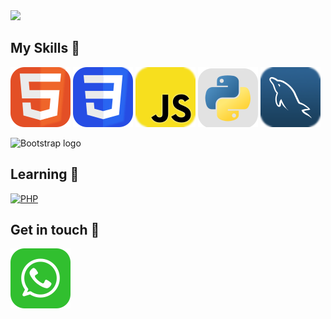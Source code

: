  <link rel="stylesheet" href="css/style.css" />

<img src=assets/markus-spiske-iar-afB0QQw-unsplash.jpg>

## My Skills 🚀
[![HTML icon](./assets/icons/HTML.svg)](#) [![CSS icon](./assets/icons/CSS.svg)](#) [![JavaScript icon](./assets/icons/JavaScript.svg)](#) [![Python icon](./assets/icons/Python.svg)](#) [![MySQL icon](./assets/icons/MySQL.svg)](#)

<img src="https://getbootstrap.com/docs/5.2/assets/brand/bootstrap-logo-shadow.png" alt="Bootstrap logo" width="80" height="70" align="top"> 

## Learning 📖
<a href="https://php.net">
        <img
            alt="PHP"
            src="https://www.php.net/images/logos/new-php-logo.svg"
            width="120">
    </a>

## Get in touch 👀

[![Whatsapp icon](./assets/icons/Whatsapp.svg)](https://wa.me/6285849910396)

<!--
**ahmadsyaifuddin-99/ahmadsyaifuddin-99** is a ✨ _special_ ✨ repository because its `README.md` (this file) appears on your GitHub profile.

Here are some ideas to get you started:

- 🔭 I’m currently working on ...
- 🌱 I’m currently learning ...
- 👯 I’m looking to collaborate on ...
- 🤔 I’m looking for help with ...
- 💬 Ask me about ...
- 📫 How to reach me: ...
- 😄 Pronouns: ...
- ⚡ Fun fact: ...
-->


